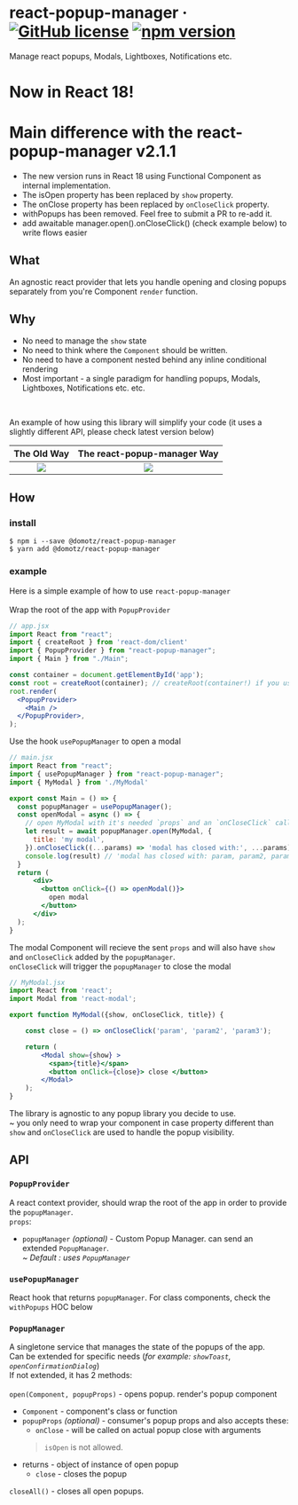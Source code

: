 # react-popup-manager &middot; [![GitHub license](https://img.shields.io/badge/license-MIT-blue.svg)](https://github.com/wix-incubator/typed-locale-keys/blob/master/LICENSE) [![npm version](https://img.shields.io/npm/v/react-popup-manager.svg?style=flat)](https://www.npmjs.com/package/react-popup-manager)

Manage react popups, Modals, Lightboxes, Notifications etc. 

# Now in React 18!

# Main difference with the react-popup-manager v2.1.1
* The new version runs in React 18 using Functional Component as internal implementation.
* The isOpen property has been replaced by `show` property.
* The onClose property has been replaced by `onCloseClick` property.
* withPopups has been removed. Feel free to submit a PR to re-add it.
* add awaitable manager.open().onCloseClick() (check example below) to write flows easier

## What
An agnostic react provider that lets you handle opening and closing popups separately from you're Component `render` function.

## Why
* No need to manage the `show` state
* No need to think where the `Component` should be written.
* No need to have a component nested behind any inline conditional rendering
* Most important -  a single paradigm for handling popups, Modals, Lightboxes, Notifications etc. etc.
<br>

An example of how using this library will simplify your code (it uses a slightly different API, please check latest version below)

The Old Way                     |  The react-popup-manager Way
:-------------------------:|:-------------------------:
![](https://user-images.githubusercontent.com/11004313/152688557-044d96d5-5474-464c-9315-edfc36d5a572.png) | ![](https://user-images.githubusercontent.com/11004313/152688627-be0391a9-dd7b-4767-96d0-77f73c5b9216.png)



## How

### install

```
$ npm i --save @domotz/react-popup-manager
$ yarn add @domotz/react-popup-manager
```

### example
Here is a simple example of how to use `react-popup-manager`
<br><br>
Wrap the root of the app with `PopupProvider`

```jsx
// app.jsx
import React from "react";
import { createRoot } from 'react-dom/client'
import { PopupProvider } from "react-popup-manager";
import { Main } from "./Main";

const container = document.getElementById('app');
const root = createRoot(container); // createRoot(container!) if you use TypeScript
root.render(
  <PopupProvider>
    <Main />
  </PopupProvider>,
);
```

Use the hook `usePopupManager` to open a modal

```jsx
// main.jsx
import React from "react";
import { usePopupManager } from "react-popup-manager";
import { MyModal } from './MyModal'

export const Main = () => {
  const popupManager = usePopupManager();
  const openModal = async () => {
    // open MyModal with it's needed `props` and an `onCloseClick` callback function
    let result = await popupManager.open(MyModal, {
      title: 'my modal',
    }).onCloseClick((...params) => 'modal has closed with:', ...params);
    console.log(result) // 'modal has closed with: param, param2, param3'
  }
  return (
      <div>
        <button onClick={() => openModal()}>
          open modal
        </button>
      </div>
  );
}
```

The modal Component will recieve the sent `props` and will also have `show` and `onCloseClick` added by the `popupManager`.<br>
`onCloseClick` will trigger the `popupManager` to close the modal

```jsx
// MyModal.jsx
import React from 'react';
import Modal from 'react-modal';

export function MyModal({show, onCloseClick, title}) {

    const close = () => onCloseClick('param', 'param2', 'param3');

    return (
        <Modal show={show} >
          <span>{title}</span>
          <button onClick={close}> close </button>
        </Modal>
    );
}
```

The library is agnostic to any popup library you decide to use.
<br>
~ you only need to wrap your component in case property different than `show` and `onCloseClick` are used to handle the popup visibility.

## API

### `PopupProvider`
A react context provider, should wrap the root of the app in order to provide the `popupManager`. <br>
`props`:
* `popupManager` <i>(optional)</i> - Custom Popup Manager. can send an extended `PopupManager`. <br>
 <i>~ Default : uses `PopupManager`</i>

### `usePopupManager`
React hook that returns `popupManager`.
For class components, check the `withPopups` HOC below


### `PopupManager`
A singletone service that manages the state of the popups of the app.<br>
Can be extended for specific needs (<i>for example: `showToast`, `openConfirmationDialog`</i>)<br>
If not extended, it has 2 methods:
<br><br>
`open(Component, popupProps)` - opens popup. render's popup component
* `Component` - component's class or function
* `popupProps` <i>(optional)</i> - consumer's popup props and also accepts these:
    * `onClose` - will be called on actual popup close with arguments
     > `isOpen` is not allowed.
* returns - object of instance of open popup
    * `close` - closes the popup

`closeAll()` - closes all open popups.
